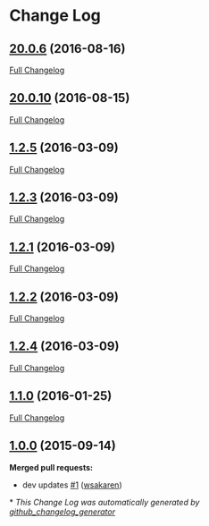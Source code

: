# Change Log

## [20.0.6](https://github.com/webshopapps/module-common/tree/20.0.6) (2016-08-16)
[Full Changelog](https://github.com/webshopapps/module-common/compare/20.0.10...20.0.6)

## [20.0.10](https://github.com/webshopapps/module-common/tree/20.0.10) (2016-08-15)
[Full Changelog](https://github.com/webshopapps/module-common/compare/1.2.5...20.0.10)

## [1.2.5](https://github.com/webshopapps/module-common/tree/1.2.5) (2016-03-09)
[Full Changelog](https://github.com/webshopapps/module-common/compare/1.2.3...1.2.5)

## [1.2.3](https://github.com/webshopapps/module-common/tree/1.2.3) (2016-03-09)
[Full Changelog](https://github.com/webshopapps/module-common/compare/1.2.1...1.2.3)

## [1.2.1](https://github.com/webshopapps/module-common/tree/1.2.1) (2016-03-09)
[Full Changelog](https://github.com/webshopapps/module-common/compare/1.2.2...1.2.1)

## [1.2.2](https://github.com/webshopapps/module-common/tree/1.2.2) (2016-03-09)
[Full Changelog](https://github.com/webshopapps/module-common/compare/1.2.4...1.2.2)

## [1.2.4](https://github.com/webshopapps/module-common/tree/1.2.4) (2016-03-09)
[Full Changelog](https://github.com/webshopapps/module-common/compare/1.1.0...1.2.4)

## [1.1.0](https://github.com/webshopapps/module-common/tree/1.1.0) (2016-01-25)
[Full Changelog](https://github.com/webshopapps/module-common/compare/1.0.0...1.1.0)

## [1.0.0](https://github.com/webshopapps/module-common/tree/1.0.0) (2015-09-14)
**Merged pull requests:**

- dev updates [\#1](https://github.com/webshopapps/module-common/pull/1) ([wsakaren](https://github.com/wsakaren))



\* *This Change Log was automatically generated by [github_changelog_generator](https://github.com/skywinder/Github-Changelog-Generator)*